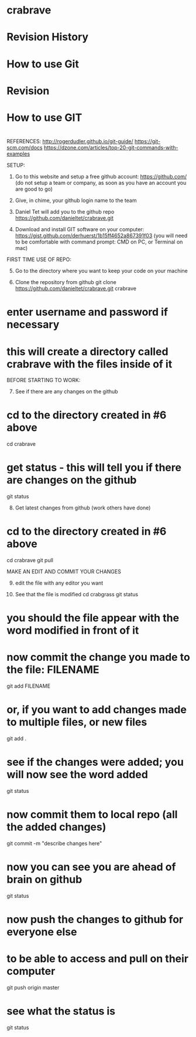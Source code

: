 # crabrave
#
# Revision History
# How to use Git

#
# Revision
#





#
# How to use GIT
#

REFERENCES:
http://rogerdudler.github.io/git-guide/
https://git-scm.com/docs
https://dzone.com/articles/top-20-git-commands-with-examples




SETUP:

1. Go to this website and setup a free github account:
https://github.com/
(do not setup a team or company, as soon as you have an account you are good to go)

2. Give, in chime, your github login name to the team

3. Daniel Tet will add you to the github repo
https://github.com/danieltet/crabrave.git

4. Download and install GIT software on your computer:
https://gist.github.com/derhuerst/1b15ff4652a867391f03
(you will need to be comfortable with command prompt: CMD on PC, or Terminal on mac)


FIRST TIME USE OF REPO:

5. Go to the directory where you want to keep your code on your machine

6. Clone the repository from github
git clone https://github.com/danieltet/crabrave.git crabrave
# enter username and password if necessary
# this will create a directory called crabrave with the files inside of it


BEFORE STARTING TO WORK:

7. See if there are any changes on the github
# cd to the directory created in #6 above
cd crabrave
# get status - this will tell you if there are changes on the github
git status


8. Get latest changes from github (work others have done)
# cd to the directory created in #6 above
cd crabrave
git pull 


MAKE AN EDIT AND COMMIT YOUR CHANGES

9. edit the file with any editor you want

10. See that the file is modified
cd crabgrass
git status
# you should the file appear with the word modified in front of it

# now commit the change you made to the file: FILENAME
git add FILENAME
# or, if you want to add changes made to multiple files, or new files
git add .

# see if the changes were added; you will now see the word added
git status

# now commit them to local repo (all the added changes)
git commit -m "describe changes here"

# now you can see you are ahead of brain on github
git status

# now push the changes to github for everyone else 
# to be able to access and pull on their computer
git push origin master

# see what the status is
git status



